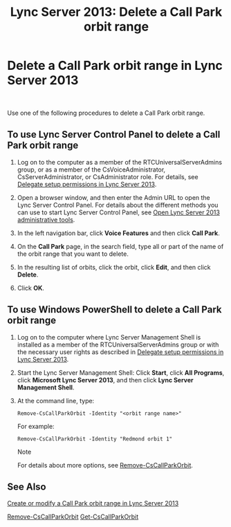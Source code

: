 ﻿---
title: 'Lync Server 2013: Delete a Call Park orbit range'
TOCTitle: Delete a Call Park orbit range
ms:assetid: 85e9f916-062d-450d-ac0a-aeaefc0f7cdc
ms:mtpsurl: https://technet.microsoft.com/en-us/library/Gg182546(v=OCS.15)
ms:contentKeyID: 48184713
ms.date: 07/23/2014
mtps_version: v=OCS.15
---

# Delete a Call Park orbit range in Lync Server 2013

 


Use one of the following procedures to delete a Call Park orbit range.

## To use Lync Server Control Panel to delete a Call Park orbit range

1.  Log on to the computer as a member of the RTCUniversalServerAdmins group, or as a member of the CsVoiceAdministrator, CsServerAdministrator, or CsAdministrator role. For details, see [Delegate setup permissions in Lync Server 2013](lync-server-2013-delegate-setup-permissions.md).

2.  Open a browser window, and then enter the Admin URL to open the Lync Server Control Panel. For details about the different methods you can use to start Lync Server Control Panel, see [Open Lync Server 2013 administrative tools](lync-server-2013-open-lync-server-administrative-tools.md).

3.  In the left navigation bar, click **Voice Features** and then click **Call Park**.

4.  On the **Call Park** page, in the search field, type all or part of the name of the orbit range that you want to delete.

5.  In the resulting list of orbits, click the orbit, click **Edit**, and then click **Delete**.

6.  Click **OK**.

## To use Windows PowerShell to delete a Call Park orbit range

1.  Log on to the computer where Lync Server Management Shell is installed as a member of the RTCUniversalServerAdmins group or with the necessary user rights as described in [Delegate setup permissions in Lync Server 2013](lync-server-2013-delegate-setup-permissions.md).

2.  Start the Lync Server Management Shell: Click **Start**, click **All Programs**, click **Microsoft Lync Server 2013**, and then click **Lync Server Management Shell**.

3.  At the command line, type:
    
        Remove-CsCallParkOrbit -Identity "<orbit range name>" 
    
    For example:
    
        Remove-CsCallParkOrbit -Identity "Redmond orbit 1"
    

    > [!NOTE]
    > For details about more options, see <A href="https://technet.microsoft.com/en-us/library/gg412901(v=ocs.15)">Remove-CsCallParkOrbit</A>.



## See Also


[Create or modify a Call Park orbit range in Lync Server 2013](lync-server-2013-create-or-modify-a-call-park-orbit-range.md)  


[Remove-CsCallParkOrbit](https://technet.microsoft.com/en-us/library/gg412901\(v=ocs.15\))  
[Get-CsCallParkOrbit](https://technet.microsoft.com/en-us/library/gg398554\(v=ocs.15\))

